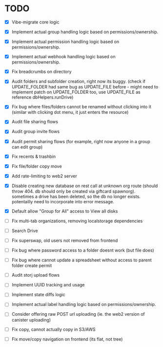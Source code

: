 # TODO

- [x] Vibe-migrate core logic
- [x] Implement actual group handling logic based on permissions/ownership.
- [x] Implement actual permission handling logic based on permissions/ownership.
- [x] Implement actual webhook handling logic based on permissions/ownership.
- [x] Fix breadcrumbs on directory
- [x] Audit folders and subfolder creation, right now its buggy. (check if UPDATE_FOLDER had same bug as UPDATE_FILE before - might need to implement patch on UPDATE_FOLDER too, use UPDATE_FILE as reference dbHelpers.runDrive)
- [x] Fix bug where files/folders cannot be renamed without clicking into it (similar with clicking dot menu, it just enters the resource)
- [x] Audit file sharing flows
- [x] Audit group invite flows
- [x] Audit permit sharing flows (for example, right now anyone in a group can edit group)

- [x] Fix recents & trashbin
- [x] Fix file/folder copy move
- [x] Add rate-limiting to web2 server
- [x] Disable creating new database on rest call at unknown org route (should throw 404. db should only be created via giftcard spawnorg). sometimes a drive has been deleted, so the db no longer exists. potentailly need to incorporate into error message.
- [x] Default allow "Group for All" access to View all disks

- [ ] Fix multi-tab organizations, removing localstorage dependencies

- [ ] Search Drive
- [ ] Fix superswap, old users not removed from frontend
- [ ] Fix bug where password access to a folder doesnt work (but file does)
- [ ] Fix bug where cannot update a spreadsheet without access to parent folder create permit

- [ ] Audit storj upload flows
- [ ] Implement UUID tracking and usage
- [ ] Implement state diffs logic

- [ ] Implement actual label handling logic based on permissions/ownership.
- [ ] Consider offering raw POST url uploading (ie. the web2 version of canister uploading)

- [ ] Fix copy, cannot actually copy in S3/AWS
- [ ] Fix move/copy navigation on frontend (its flat, not tree)
